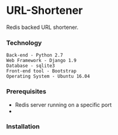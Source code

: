 # URL-Shortener
Redis backed URL shortener.

### Technology
```
Back-end - Python 2.7  
Web Framework - Django 1.9  
Database - sqlite3  
Front-end tool - Bootstrap  
Operating System - Ubuntu 16.04  
```

### Prerequisites
* Redis server running on a specific port
* 

### Installation

